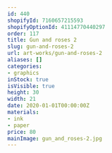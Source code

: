 ```yaml
---
id: 440
shopifyId: 7160657215593
shopifyOptionId: 41114770440297
order: 117
title: Gun and roses 2
slug: gun-and-roses-2
url: art-works/gun-and-roses-2
aliases: []
categories:
- graphics
inStock: true
isVisible: true
height: 30
width: 21
date: 2020-01-01T00:00:00Z
materials:
- ink
- paper
price: 80
mainImage: gun_and_roses-2.jpg
---
```

